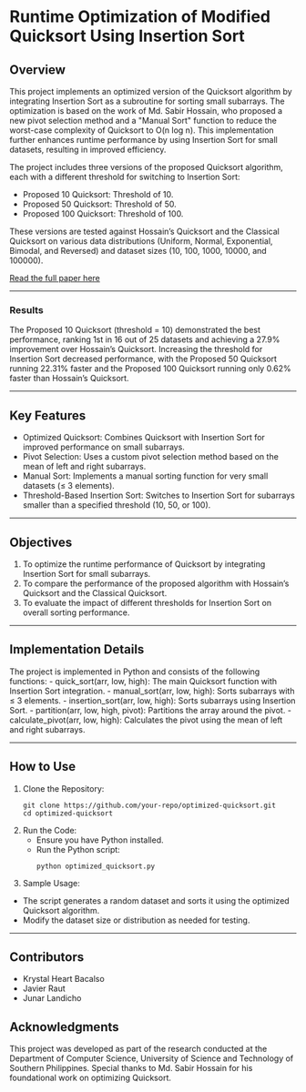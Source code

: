 # Runtime Optimization of Modified Quicksort Using Insertion Sort

## Overview
This project implements an optimized version of the Quicksort algorithm by integrating Insertion Sort as a subroutine for sorting small subarrays. The optimization is based on the work of Md. Sabir Hossain, who proposed a new pivot selection method and a "Manual Sort" function to reduce the worst-case complexity of Quicksort to O(n log n). This implementation further enhances runtime performance by using Insertion Sort for small datasets, resulting in improved efficiency.

The project includes three versions of the proposed Quicksort algorithm, each with a different threshold for switching to Insertion Sort:

- Proposed 10 Quicksort: Threshold of 10.
- Proposed 50 Quicksort: Threshold of 50.
- Proposed 100 Quicksort: Threshold of 100.

These versions are tested against Hossain’s Quicksort and the Classical Quicksort on various data distributions (Uniform, Normal, Exponential, Bimodal, and Reversed) and dataset sizes (10, 100, 1000, 10000, and 100000).

[Read the full paper here](Runtime_Optimization_of_Modified_Quicksort_Using_Insertion_Sort.pdf)

---
### Results
The Proposed 10 Quicksort (threshold = 10) demonstrated the best performance, ranking 1st in 16 out of 25 datasets and achieving a 27.9% improvement over Hossain’s Quicksort. Increasing the threshold for Insertion Sort decreased performance, with the Proposed 50 Quicksort running 22.31% faster and the Proposed 100 Quicksort running only 0.62% faster than Hossain’s Quicksort.

---
## Key Features
- Optimized Quicksort: Combines Quicksort with Insertion Sort for improved performance on small subarrays.
- Pivot Selection: Uses a custom pivot selection method based on the mean of left and right subarrays.
- Manual Sort: Implements a manual sorting function for very small datasets (≤ 3 elements).
- Threshold-Based Insertion Sort: Switches to Insertion Sort for subarrays smaller than a specified threshold (10, 50, or 100).

---
## Objectives
1. To optimize the runtime performance of Quicksort by integrating Insertion Sort for small subarrays.
2. To compare the performance of the proposed algorithm with Hossain’s Quicksort and the Classical Quicksort.
3. To evaluate the impact of different thresholds for Insertion Sort on overall sorting performance.

---
## Implementation Details
The project is implemented in Python and consists of the following functions:
    - quick_sort(arr, low, high): The main Quicksort function with Insertion Sort integration.
    - manual_sort(arr, low, high): Sorts subarrays with ≤ 3 elements.
    - insertion_sort(arr, low, high): Sorts subarrays using Insertion Sort.
    - partition(arr, low, high, pivot): Partitions the array around the pivot.
    - calculate_pivot(arr, low, high): Calculates the pivot using the mean of left and right subarrays.

---
## How to Use
1. Clone the Repository:
   ```
   git clone https://github.com/your-repo/optimized-quicksort.git
   cd optimized-quicksort
   ```
2. Run the Code:
     - Ensure you have Python installed.
     - Run the Python script:
        ```
        python optimized_quicksort.py
        ```
3. Sample Usage:
- The script generates a random dataset and sorts it using the optimized Quicksort algorithm.
- Modify the dataset size or distribution as needed for testing.

---
## Contributors
- Krystal Heart Bacalso
- Javier Raut
- Junar Landicho

## Acknowledgments
This project was developed as part of the research conducted at the Department of Computer Science, University of Science and Technology of Southern Philippines. Special thanks to Md. Sabir Hossain for his foundational work on optimizing Quicksort.

